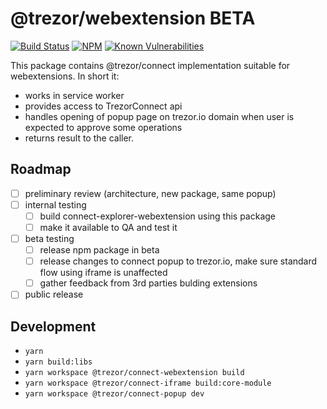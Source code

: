 # @trezor/webextension BETA

[![Build Status](https://github.com/trezor/trezor-suite/actions/workflows/connect-test.yml/badge.svg)](https://github.com/trezor/trezor-suite/actions/workflows/connect-test.yml)
[![NPM](https://img.shields.io/npm/v/@trezor/connect-webextension.svg)](https://www.npmjs.org/package/@trezor/connect-webextension)
[![Known Vulnerabilities](https://snyk.io/test/github/trezor/connect-webextension/badge.svg?targetFile=package.json)](https://snyk.io/test/github/trezor/trezor-suite?targetFile=packages/connect-webextension/package.json)

This package contains @trezor/connect implementation suitable for webextensions. In short it:

-   works in service worker
-   provides access to TrezorConnect api
-   handles opening of popup page on trezor.io domain when user is expected to approve some operations
-   returns result to the caller.

## Roadmap

-   [ ] preliminary review (architecture, new package, same popup)
-   [ ] internal testing
    -   [ ] build connect-explorer-webextension using this package
    -   [ ] make it available to QA and test it
-   [ ] beta testing
    -   [ ] release npm package in beta
    -   [ ] release changes to connect popup to trezor.io, make sure standard flow using iframe is unaffected
    -   [ ] gather feedback from 3rd parties bulding extensions
-   [ ] public release

## Development

-   `yarn`
-   `yarn build:libs`
-   `yarn workspace @trezor/connect-webextension build`
-   `yarn workspace @trezor/connect-iframe build:core-module`
-   `yarn workspace @trezor/connect-popup dev`
